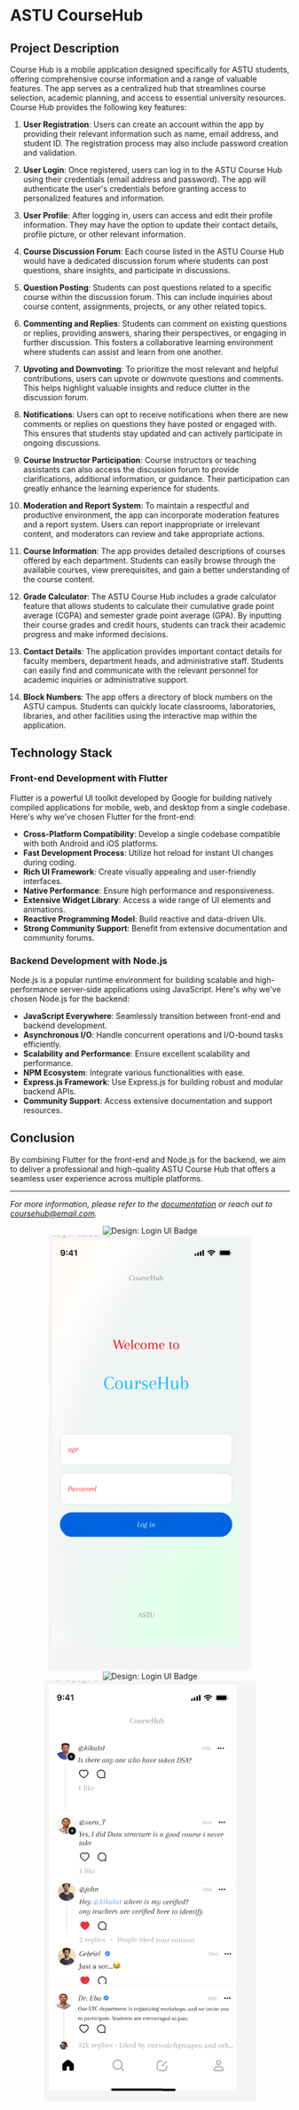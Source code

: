 # ASTU CourseHub

## Project Description

Course Hub is a mobile application designed specifically for ASTU students, offering comprehensive course information and a range of valuable features. The app serves as a centralized hub that streamlines course selection, academic planning, and access to essential university resources. Course Hub provides the following key features:

1. **User Registration**: Users can create an account within the app by providing their relevant information such as name, email address, and student ID. The registration process may also include password creation and validation.

2. **User Login**: Once registered, users can log in to the ASTU Course Hub using their credentials (email address and password). The app will authenticate the user's credentials before granting access to personalized features and information.

3. **User Profile**: After logging in, users can access and edit their profile information. They may have the option to update their contact details, profile picture, or other relevant information.

4. **Course Discussion Forum**: Each course listed in the ASTU Course Hub would have a dedicated discussion forum where students can post questions, share insights, and participate in discussions.

5. **Question Posting**: Students can post questions related to a specific course within the discussion forum. This can include inquiries about course content, assignments, projects, or any other related topics.

6. **Commenting and Replies**: Students can comment on existing questions or replies, providing answers, sharing their perspectives, or engaging in further discussion. This fosters a collaborative learning environment where students can assist and learn from one another.

7. **Upvoting and Downvoting**: To prioritize the most relevant and helpful contributions, users can upvote or downvote questions and comments. This helps highlight valuable insights and reduce clutter in the discussion forum.

8. **Notifications**: Users can opt to receive notifications when there are new comments or replies on questions they have posted or engaged with. This ensures that students stay updated and can actively participate in ongoing discussions.

9. **Course Instructor Participation**: Course instructors or teaching assistants can also access the discussion forum to provide clarifications, additional information, or guidance. Their participation can greatly enhance the learning experience for students.

10. **Moderation and Report System**: To maintain a respectful and productive environment, the app can incorporate moderation features and a report system. Users can report inappropriate or irrelevant content, and moderators can review and take appropriate actions.

11. **Course Information**: The app provides detailed descriptions of courses offered by each department. Students can easily browse through the available courses, view prerequisites, and gain a better understanding of the course content.

12. **Grade Calculator**: The ASTU Course Hub includes a grade calculator feature that allows students to calculate their cumulative grade point average (CGPA) and semester grade point average (GPA). By inputting their course grades and credit hours, students can track their academic progress and make informed decisions.

13. **Contact Details**: The application provides important contact details for faculty members, department heads, and administrative staff. Students can easily find and communicate with the relevant personnel for academic inquiries or administrative support.

14. **Block Numbers**: The app offers a directory of block numbers on the ASTU campus. Students can quickly locate classrooms, laboratories, libraries, and other facilities using the interactive map within the application.

## Technology Stack

### Front-end Development with Flutter

Flutter is a powerful UI toolkit developed by Google for building natively compiled applications for mobile, web, and desktop from a single codebase. Here's why we've chosen Flutter for the front-end:

- **Cross-Platform Compatibility**: Develop a single codebase compatible with both Android and iOS platforms.
- **Fast Development Process**: Utilize hot reload for instant UI changes during coding.
- **Rich UI Framework**: Create visually appealing and user-friendly interfaces.
- **Native Performance**: Ensure high performance and responsiveness.
- **Extensive Widget Library**: Access a wide range of UI elements and animations.
- **Reactive Programming Model**: Build reactive and data-driven UIs.
- **Strong Community Support**: Benefit from extensive documentation and community forums.

### Backend Development with Node.js

Node.js is a popular runtime environment for building scalable and high-performance server-side applications using JavaScript. Here's why we've chosen Node.js for the backend:

- **JavaScript Everywhere**: Seamlessly transition between front-end and backend development.
- **Asynchronous I/O**: Handle concurrent operations and I/O-bound tasks efficiently.
- **Scalability and Performance**: Ensure excellent scalability and performance.
- **NPM Ecosystem**: Integrate various functionalities with ease.
- **Express.js Framework**: Use Express.js for building robust and modular backend APIs.
- **Community Support**: Access extensive documentation and support resources.

## Conclusion

By combining Flutter for the front-end and Node.js for the backend, we aim to deliver a professional and high-quality ASTU Course Hub that offers a seamless user experience across multiple platforms.

---

_For more information, please refer to the [documentation](docs/) or reach out to [coursehub@email.com](mailto:tamiratkebede120@email.com)._

<div style="text-align: center;">
    <div style="text-align: center;">
<img src="https://img.shields.io/badge/Design-Login%20UI-green" alt="Design: Login UI Badge">
    </div>
    <img src="api/src/uploads/login.png" alt="Login UI" style="max-width: 100%; height: auto;">
</div>

<div style="text-align: center;">
    <div style="text-align: center;">
        <div style="text-align: center;">
        <img src="https://img.shields.io/badge/Design-Login%20UI-green" alt="Design: Login UI Badge">
    </div>
    <img src="api/src/uploads/coursehub message .png" alt="Post UI" style="max-width: 100%; height: auto;">
</div>
